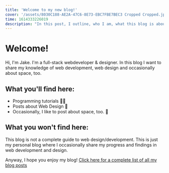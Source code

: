 ```yaml
---
title: 'Welcome to my new blog!'
cover: '/assets/8030C188-AE2A-47C6-8E73-EBC7FBE7BEC3 Cropped Cropped.jpg'
time: 1614333226019
description: "In this post, I outline, who I am, what this blog is about and what kind of content you'll find here."
---
```


# Welcome!

Hi, I'm Jake. I'm a full-stack webdeveloper & designer. In this blog I want to share my knowledge of web development,
web design and occasionally about space, too.

## What you'll find here:
 - Programming tutorials 👨‍💻
 - Posts about Web Design 🎨
 - Occasionally, I like to post about space, too. 🚀

## What you won't find here:
This blog is not a complete guide to web design/development. This is just my personal blog where I occasionally share my
progress and findings in web development and design.

Anyway, I hope you enjoy my blog! [Click here for a complete list of all my blog posts](/#more)

